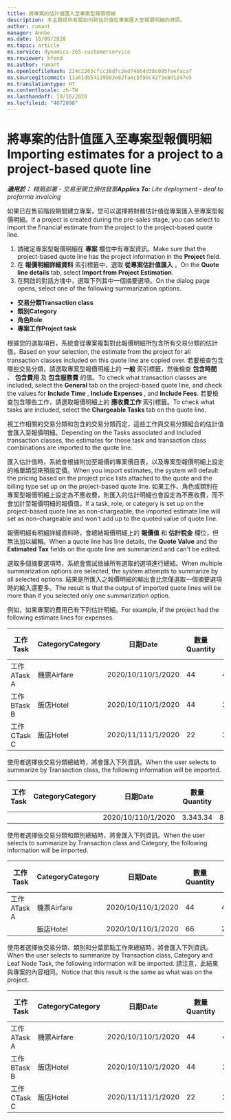 ```yaml
---
title: 將專案的估計值匯入至專案型報價明細
description: 本主題提供有關如何將估計值從專案匯入至報價明細的資訊。
author: rumant
manager: Annbe
ms.date: 10/09/2020
ms.topic: article
ms.service: dynamics-365-customerservice
ms.reviewer: kfend
ms.author: rumant
ms.openlocfilehash: 224c2265cfcc38dfc2ed74664d38c095feefaca7
ms.sourcegitcommit: 11a61db54119503e82faec5f99c4273e8d1247e5
ms.translationtype: HT
ms.contentlocale: zh-TW
ms.lasthandoff: 10/16/2020
ms.locfileid: "4072898"
---
```

# <a name="importing-estimates-for-a-project-to-a-project-based-quote-line"></a><span data-ttu-id="15720-103">將專案的估計值匯入至專案型報價明細</span><span class="sxs-lookup"><span data-stu-id="15720-103">Importing estimates for a project to a project-based quote line</span></span>

<span data-ttu-id="15720-104">_**適用於：** 精簡部署 - 交易至開立預估發票_</span><span class="sxs-lookup"><span data-stu-id="15720-104">_**Applies To:** Lite deployment - deal to proforma invoicing_</span></span>

<span data-ttu-id="15720-105">如果已在售前階段期間建立專案，您可以選擇將財務估計值從專案匯入至專案型報價明細。</span><span class="sxs-lookup"><span data-stu-id="15720-105">If a project is created during the pre-sales stage, you can select to import the financial estimate from the project to the project-based quote line.</span></span>

1. <span data-ttu-id="15720-106">請確定專案型報價明細在 **專案** 欄位中有專案資訊。</span><span class="sxs-lookup"><span data-stu-id="15720-106">Make sure that the project-based quote line has the project information in the **Project** field.</span></span>
2. <span data-ttu-id="15720-107">在 **報價明細詳細資料** 索引標籤中，選取 **從專案估計值匯入** 。</span><span class="sxs-lookup"><span data-stu-id="15720-107">On the **Quote line details** tab, select **Import from Project Estimation**.</span></span>
3. <span data-ttu-id="15720-108">在開啟的對話方塊中，選取下列其中一個摘要選項。</span><span class="sxs-lookup"><span data-stu-id="15720-108">On the dialog page opens, select one of the following summarization options.</span></span>

  - <span data-ttu-id="15720-109">**交易分類**</span><span class="sxs-lookup"><span data-stu-id="15720-109">**Transaction class**</span></span>
  - <span data-ttu-id="15720-110">**類別**</span><span class="sxs-lookup"><span data-stu-id="15720-110">**Category**</span></span>
  - <span data-ttu-id="15720-111">**角色**</span><span class="sxs-lookup"><span data-stu-id="15720-111">**Role**</span></span> 
  - <span data-ttu-id="15720-112">**專案工作**</span><span class="sxs-lookup"><span data-stu-id="15720-112">**Project task**</span></span>

<span data-ttu-id="15720-113">根據您的選取項目，系統會從專案複製對此報價明細所包含所有交易分類的估計值。</span><span class="sxs-lookup"><span data-stu-id="15720-113">Based on your selection, the estimate from the project for all transaction classes included on this quote line are copied over.</span></span> <span data-ttu-id="15720-114">若要檢查包含哪些交易分類，請選取專案型報價明細上的 **一般** 索引標籤，然後檢查 **包含時間** 、 **包含費用** 及 **包含服務費** 的值。</span><span class="sxs-lookup"><span data-stu-id="15720-114">To check what transaction classes are included, select the **General** tab on the project-based quote line, and check the values for **Include Time** , **Include Expenses** , and **Include Fees**.</span></span>  <span data-ttu-id="15720-115">若要檢查包含哪些工作，請選取報價明細上的 **應收費工作** 索引標籤。</span><span class="sxs-lookup"><span data-stu-id="15720-115">To check what tasks are included, select the **Chargeable Tasks** tab on the quote line.</span></span>

<span data-ttu-id="15720-116">視工作相關的交易分類和包含的交易分類而定，這些工作與交易分類組合的估計值會匯入至報價明細。</span><span class="sxs-lookup"><span data-stu-id="15720-116">Depending on the Tasks associated and Included transaction classes, the estimates for those task and transaction class combinations are imported to the quote line.</span></span>

<span data-ttu-id="15720-117">匯入估計值時，系統會根據附加至報價的專案價目表，以及專案型報價明細上設定的帳單類型來預設定價。</span><span class="sxs-lookup"><span data-stu-id="15720-117">When you import estimates, the system will default the pricing based on the project price lists attached to the quote and the billing type set up on the project-based quote line.</span></span> <span data-ttu-id="15720-118">如果工作、角色或類別在專案型報價明細上設定為不應收費，則匯入的估計明細也會設定為不應收費，而不會加計至報價明細的報價值。</span><span class="sxs-lookup"><span data-stu-id="15720-118">If a task, role, or category is set up on the project-based quote line as non-chargeable, the imported estimate line will set as non-chargeable and won't add up to the quoted value of quote line.</span></span>

<span data-ttu-id="15720-119">報價明細有明細詳細資料時，會總結報價明細上的 **報價值** 和 **估計稅金** 欄位，但無法加以編輯。</span><span class="sxs-lookup"><span data-stu-id="15720-119">When a quote line has line details, the **Quote Value** and the **Estimated Tax** fields on the quote line are summarized and can't be edited.</span></span>

<span data-ttu-id="15720-120">選取多個摘要選項時，系統會嘗試依據所有選取的選項進行總結。</span><span class="sxs-lookup"><span data-stu-id="15720-120">When multiple summarization options are selected, the system attempts to summarize by all selected options.</span></span> <span data-ttu-id="15720-121">結果是所匯入之報價明細的輸出會比您僅選取一個摘要選項時的輸入還要多。</span><span class="sxs-lookup"><span data-stu-id="15720-121">The result is that the output of imported quote lines will be more than if you selected only one summarization option.</span></span>

<span data-ttu-id="15720-122">例如，如果專案的費用已有下列估計明細。</span><span class="sxs-lookup"><span data-stu-id="15720-122">For example, if the project had the following estimate lines for expenses.</span></span>

| <span data-ttu-id="15720-123">工作​​</span><span class="sxs-lookup"><span data-stu-id="15720-123">Task</span></span> | <span data-ttu-id="15720-124">Category</span><span class="sxs-lookup"><span data-stu-id="15720-124">Category</span></span> | <span data-ttu-id="15720-125">日期</span><span class="sxs-lookup"><span data-stu-id="15720-125">Date</span></span> | <span data-ttu-id="15720-126">數量</span><span class="sxs-lookup"><span data-stu-id="15720-126">Quantity</span></span> | <span data-ttu-id="15720-127">單價</span><span class="sxs-lookup"><span data-stu-id="15720-127">Unit price</span></span> | <span data-ttu-id="15720-128">總數</span><span class="sxs-lookup"><span data-stu-id="15720-128">Amount</span></span> |
| --- | --- | --- | --- | --- | --- |
| <span data-ttu-id="15720-129">工作 A</span><span class="sxs-lookup"><span data-stu-id="15720-129">Task A</span></span> | <span data-ttu-id="15720-130">機票</span><span class="sxs-lookup"><span data-stu-id="15720-130">Airfare</span></span> | <span data-ttu-id="15720-131">2020/10/1</span><span class="sxs-lookup"><span data-stu-id="15720-131">10/1/2020</span></span> | <span data-ttu-id="15720-132">4</span><span class="sxs-lookup"><span data-stu-id="15720-132">4</span></span> | <span data-ttu-id="15720-133">400</span><span class="sxs-lookup"><span data-stu-id="15720-133">400</span></span> | <span data-ttu-id="15720-134">1600</span><span class="sxs-lookup"><span data-stu-id="15720-134">1600</span></span> |
| <span data-ttu-id="15720-135">工作 B</span><span class="sxs-lookup"><span data-stu-id="15720-135">Task B</span></span> | <span data-ttu-id="15720-136">飯店</span><span class="sxs-lookup"><span data-stu-id="15720-136">Hotel</span></span> | <span data-ttu-id="15720-137">2020/10/1</span><span class="sxs-lookup"><span data-stu-id="15720-137">10/1/2020</span></span> | <span data-ttu-id="15720-138">4</span><span class="sxs-lookup"><span data-stu-id="15720-138">4</span></span> | <span data-ttu-id="15720-139">200</span><span class="sxs-lookup"><span data-stu-id="15720-139">200</span></span> | <span data-ttu-id="15720-140">800</span><span class="sxs-lookup"><span data-stu-id="15720-140">800</span></span> |
| <span data-ttu-id="15720-141">工作 C</span><span class="sxs-lookup"><span data-stu-id="15720-141">Task C</span></span> | <span data-ttu-id="15720-142">飯店</span><span class="sxs-lookup"><span data-stu-id="15720-142">Hotel</span></span> | <span data-ttu-id="15720-143">2020/11/1</span><span class="sxs-lookup"><span data-stu-id="15720-143">11/1/2020</span></span> | <span data-ttu-id="15720-144">2</span><span class="sxs-lookup"><span data-stu-id="15720-144">2</span></span> | <span data-ttu-id="15720-145">200</span><span class="sxs-lookup"><span data-stu-id="15720-145">200</span></span> | <span data-ttu-id="15720-146">400</span><span class="sxs-lookup"><span data-stu-id="15720-146">400</span></span> |

<span data-ttu-id="15720-147">使用者選擇依交易分類總結時，將會匯入下列資訊。</span><span class="sxs-lookup"><span data-stu-id="15720-147">When the user selects to summarize by Transaction class, the following information will be imported.</span></span>

| <span data-ttu-id="15720-148">工作​​</span><span class="sxs-lookup"><span data-stu-id="15720-148">Task</span></span> | <span data-ttu-id="15720-149">Category</span><span class="sxs-lookup"><span data-stu-id="15720-149">Category</span></span> | <span data-ttu-id="15720-150">日期</span><span class="sxs-lookup"><span data-stu-id="15720-150">Date</span></span> | <span data-ttu-id="15720-151">數量</span><span class="sxs-lookup"><span data-stu-id="15720-151">Quantity</span></span> | <span data-ttu-id="15720-152">單價</span><span class="sxs-lookup"><span data-stu-id="15720-152">Unit price</span></span> | <span data-ttu-id="15720-153">總數</span><span class="sxs-lookup"><span data-stu-id="15720-153">Amount</span></span> |
| --- | --- | --- | --- | --- | --- |
|||<span data-ttu-id="15720-154">2020/10/1</span><span class="sxs-lookup"><span data-stu-id="15720-154">10/1/2020</span></span> | <span data-ttu-id="15720-155">3.34</span><span class="sxs-lookup"><span data-stu-id="15720-155">3.34</span></span> | <span data-ttu-id="15720-156">840</span><span class="sxs-lookup"><span data-stu-id="15720-156">840</span></span> | <span data-ttu-id="15720-157">2800</span><span class="sxs-lookup"><span data-stu-id="15720-157">2800</span></span> |

<span data-ttu-id="15720-158">使用者選擇依交易分類和類別總結時，將會匯入下列資訊。</span><span class="sxs-lookup"><span data-stu-id="15720-158">When the user selects to summarize by Transaction class and Category, the following information will be imported.</span></span>

| <span data-ttu-id="15720-159">工作​​</span><span class="sxs-lookup"><span data-stu-id="15720-159">Task</span></span> | <span data-ttu-id="15720-160">Category</span><span class="sxs-lookup"><span data-stu-id="15720-160">Category</span></span> | <span data-ttu-id="15720-161">日期</span><span class="sxs-lookup"><span data-stu-id="15720-161">Date</span></span> | <span data-ttu-id="15720-162">數量</span><span class="sxs-lookup"><span data-stu-id="15720-162">Quantity</span></span> | <span data-ttu-id="15720-163">單價</span><span class="sxs-lookup"><span data-stu-id="15720-163">Unit price</span></span> | <span data-ttu-id="15720-164">總數</span><span class="sxs-lookup"><span data-stu-id="15720-164">Amount</span></span> |
| --- | --- | --- | --- | --- | --- |
| <span data-ttu-id="15720-165">工作 A</span><span class="sxs-lookup"><span data-stu-id="15720-165">Task A</span></span> | <span data-ttu-id="15720-166">機票</span><span class="sxs-lookup"><span data-stu-id="15720-166">Airfare</span></span> | <span data-ttu-id="15720-167">2020/10/1</span><span class="sxs-lookup"><span data-stu-id="15720-167">10/1/2020</span></span> | <span data-ttu-id="15720-168">4</span><span class="sxs-lookup"><span data-stu-id="15720-168">4</span></span> | <span data-ttu-id="15720-169">400</span><span class="sxs-lookup"><span data-stu-id="15720-169">400</span></span> | <span data-ttu-id="15720-170">1600</span><span class="sxs-lookup"><span data-stu-id="15720-170">1600</span></span> |
| | <span data-ttu-id="15720-171">飯店</span><span class="sxs-lookup"><span data-stu-id="15720-171">Hotel</span></span> | <span data-ttu-id="15720-172">2020/10/1</span><span class="sxs-lookup"><span data-stu-id="15720-172">10/1/2020</span></span> | <span data-ttu-id="15720-173">6</span><span class="sxs-lookup"><span data-stu-id="15720-173">6</span></span> | <span data-ttu-id="15720-174">200</span><span class="sxs-lookup"><span data-stu-id="15720-174">200</span></span> | <span data-ttu-id="15720-175">1200</span><span class="sxs-lookup"><span data-stu-id="15720-175">1200</span></span> |

<span data-ttu-id="15720-176">使用者選擇依交易分類、類別和分葉節點工作來總結時，將會匯入下列資訊。</span><span class="sxs-lookup"><span data-stu-id="15720-176">When the user selects to summarize by Transaction class, Category and Leaf Node Task, the following information will be imported.</span></span> <span data-ttu-id="15720-177">請注意，此結果與專案的內容相同。</span><span class="sxs-lookup"><span data-stu-id="15720-177">Notice that this result is the same as what was on the project.</span></span>

| <span data-ttu-id="15720-178">工作​​</span><span class="sxs-lookup"><span data-stu-id="15720-178">Task</span></span> | <span data-ttu-id="15720-179">Category</span><span class="sxs-lookup"><span data-stu-id="15720-179">Category</span></span> | <span data-ttu-id="15720-180">日期</span><span class="sxs-lookup"><span data-stu-id="15720-180">Date</span></span> | <span data-ttu-id="15720-181">數量</span><span class="sxs-lookup"><span data-stu-id="15720-181">Quantity</span></span> | <span data-ttu-id="15720-182">單價</span><span class="sxs-lookup"><span data-stu-id="15720-182">Unit price</span></span> | <span data-ttu-id="15720-183">總數</span><span class="sxs-lookup"><span data-stu-id="15720-183">Amount</span></span> |
| --- | --- | --- | --- | --- | --- |
| <span data-ttu-id="15720-184">工作 A</span><span class="sxs-lookup"><span data-stu-id="15720-184">Task A</span></span> | <span data-ttu-id="15720-185">機票</span><span class="sxs-lookup"><span data-stu-id="15720-185">Airfare</span></span> | <span data-ttu-id="15720-186">2020/10/1</span><span class="sxs-lookup"><span data-stu-id="15720-186">10/1/2020</span></span> | <span data-ttu-id="15720-187">4</span><span class="sxs-lookup"><span data-stu-id="15720-187">4</span></span> | <span data-ttu-id="15720-188">400</span><span class="sxs-lookup"><span data-stu-id="15720-188">400</span></span> | <span data-ttu-id="15720-189">1600</span><span class="sxs-lookup"><span data-stu-id="15720-189">1600</span></span> |
| <span data-ttu-id="15720-190">工作 B</span><span class="sxs-lookup"><span data-stu-id="15720-190">Task B</span></span> | <span data-ttu-id="15720-191">飯店</span><span class="sxs-lookup"><span data-stu-id="15720-191">Hotel</span></span> | <span data-ttu-id="15720-192">2020/10/1</span><span class="sxs-lookup"><span data-stu-id="15720-192">10/1/2020</span></span> | <span data-ttu-id="15720-193">4</span><span class="sxs-lookup"><span data-stu-id="15720-193">4</span></span> | <span data-ttu-id="15720-194">200</span><span class="sxs-lookup"><span data-stu-id="15720-194">200</span></span> | <span data-ttu-id="15720-195">800</span><span class="sxs-lookup"><span data-stu-id="15720-195">800</span></span> |
| <span data-ttu-id="15720-196">工作 C</span><span class="sxs-lookup"><span data-stu-id="15720-196">Task C</span></span> | <span data-ttu-id="15720-197">飯店</span><span class="sxs-lookup"><span data-stu-id="15720-197">Hotel</span></span> | <span data-ttu-id="15720-198">2020/11/1</span><span class="sxs-lookup"><span data-stu-id="15720-198">11/1/2020</span></span> | <span data-ttu-id="15720-199">2</span><span class="sxs-lookup"><span data-stu-id="15720-199">2</span></span> | <span data-ttu-id="15720-200">200</span><span class="sxs-lookup"><span data-stu-id="15720-200">200</span></span> | <span data-ttu-id="15720-201">400</span><span class="sxs-lookup"><span data-stu-id="15720-201">400</span></span> |
